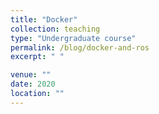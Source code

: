 ```yaml
---
title: "Docker"
collection: teaching
type: "Undergraduate course"
permalink: /blog/docker-and-ros
excerpt: " "

venue: ""
date: 2020
location: ""
---
```

